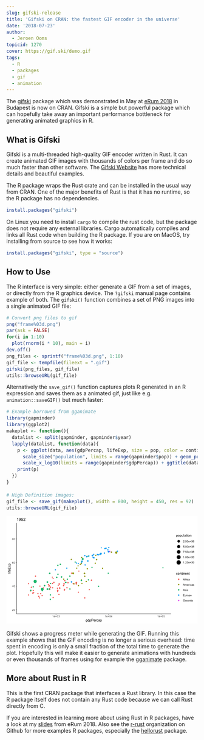 ```yaml
---
slug: gifski-release
title: 'Gifski on CRAN: the fastest GIF encoder in the universe'
date: '2018-07-23'
author:
  - Jeroen Ooms
topicid: 1270
cover: https://gif.ski/demo.gif
tags:
  - R
  - packages
  - gif
  - animation
---
```


The [gifski](https://cloud.r-project.org/web/packages/gifski/index.html) package which was demonstrated in May at [eRum 2018](https://2018.erum.io/) in Budapest is now on CRAN. Gifski is a simple but powerful package which can hopefully take away an important performance bottleneck for generating animated graphics in R.

## What is Gifski

Gifski is a multi-threaded high-quality GIF encoder written in Rust. It can create animated GIF images with thousands of colors per frame and do so much faster than other software. The [Gifski Website](https://gif.ski/) has more technical details and beautiful examples.

The R package wraps the Rust crate and can be installed in the usual way from CRAN. One of the major benefits of Rust is that it has no runtime, so the R package has no dependencies. 

```r
install.packages("gifski")
```

On Linux you need to install `cargo` to compile the rust code, but the package does not require any external libraries. Cargo automatically compiles and links all Rust code when building the R package. If you are on MacOS, try installing from source to see how it works:

```r
install.packages("gifski", type = "source")
```

## How to Use

The R interface is very simple: either generate a GIF from a set of images, or directly from the R graphics device. The `?gifski` manual page contains example of both. The `gifski()` function combines a set of PNG images into a single animated GIF file:

```r
# Convert png files to gif
png("frame%03d.png")
par(ask = FALSE)
for(i in 1:10)
  plot(rnorm(i * 10), main = i)
dev.off()
png_files <- sprintf("frame%03d.png", 1:10)
gif_file <- tempfile(fileext = ".gif")
gifski(png_files, gif_file)
utils::browseURL(gif_file)
```

Alternatively the `save_gif()` function captures plots R generated in an R expression and saves them as a animated gif, just like e.g. `animation::saveGIF()` but much faster:

```r
# Example borrowed from gganimate
library(gapminder)
library(ggplot2)
makeplot <- function(){
  datalist <- split(gapminder, gapminder$year)
  lapply(datalist, function(data){
    p <- ggplot(data, aes(gdpPercap, lifeExp, size = pop, color = continent)) +
      scale_size("population", limits = range(gapminder$pop)) + geom_point() + ylim(20, 90) +
      scale_x_log10(limits = range(gapminder$gdpPercap)) + ggtitle(data$year) + theme_classic()
    print(p)
  })
}

# High Definition images:
gif_file <- save_gif(makeplot(), width = 800, height = 450, res = 92)
utils::browseURL(gif_file)
```

![gapminder](Uwz4Fyi.gif)

Gifski shows a progress meter while generating the GIF. Running this example shows that the GIF encoding is no longer a serious overhead: time spent in encoding is only a small fraction of the total time to generate the plot. Hopefully this will make it easier to generate animations with hundreds or even thousands of frames using for example the [gganimate](https://github.com/thomasp85/gganimate) package.

## More about Rust in R

This is the first CRAN package that interfaces a Rust library. In this case the R package itself does not contain any Rust code because we can call Rust directly from C.

If you are interested in learning more about using Rust in R packages, have a look at my [slides](https://jeroen.github.io/erum2018/) from eRum 2018. Also see the [r-rust](https://github.com/r-rust/) organization on Github for more examples R packages, especially the [hellorust](https://github.com/r-rust/hellorust#readme) package.
